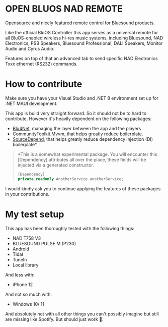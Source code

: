 ﻿# OPEN BLUOS NAD REMOTE
Opensource and nicely featured remote control for Bluesound products. 

Like the official BluOS Controller this app serves as a universal remote for all BluOS-enabled wireless hi-res music systems, including Bluesound, NAD Electronics, PSB Speakers, Bluesound Professional, DALI Speakers, Monitor Audio and Cyrus Audio.

Features on top of that an advanced tab to send specific NAD Electronics Txxx ethernet (RS232) commands.

# How to contribute
Make sure you have your Visual Studio and .NET 8 environment set up for .NET MAUI development.

This app is build very straight forward. So it should not be to hard to contribute. However it's heavily dependent on the following packages:
- [Blu4Net](https://github.com/roblans/Blu4Net), managing the layer between the app and the players
- CommunityToolkit.Mvvm, that helps greatly reduce boilerplate.
- [SourceDepend](https://github.com/crwsolutions/sourcedepend), that helps greatly reduce dependency injection (DI) boilerplate*.

> *This is a somewhat experimental package. You will encounter this [Dependency] attributes all over the place, these fields will be injected via a generated constructor.
> ```csharp
> [Dependency]
> private readonly AnotherService anotherService;
> ```

I would kindly ask you to continue applying the features of these packages in your contributions.

# My test setup
This app has been thoroughly tested with the following things:
- NAD T758 V3
- BLUESOUND PULSE M (P230)
- Android
- Tidal
- TuneIn
- Local library

And less with:
- iPhone 12

And not so much with:
- Windows 10/ 11

And absolutely not with all other things you can't possibly imagine but still are missing like Spotify. But should just work 🤞.